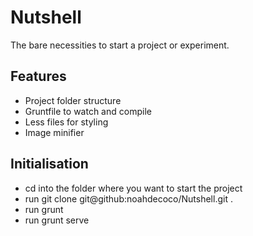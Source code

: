 # Nutshell #

The bare necessities to start a project or experiment.

## Features ##
* Project folder structure
* Gruntfile to watch and compile
* Less files for styling
* Image minifier

## Initialisation ##
* cd into the folder where you want to start the project
* run git clone git@github:noahdecoco/Nutshell.git .
* run grunt
* run grunt serve
